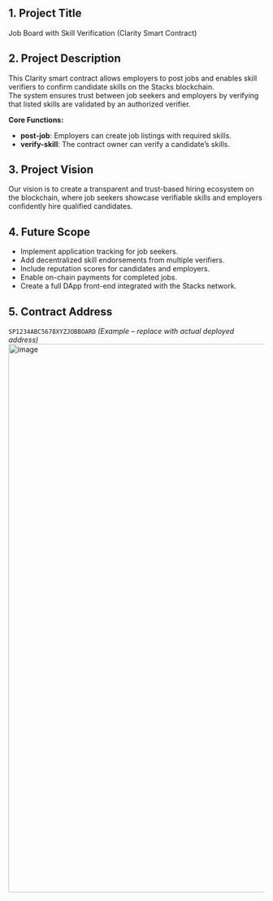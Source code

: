 

## 1. Project Title
Job Board with Skill Verification (Clarity Smart Contract)

## 2. Project Description
This Clarity smart contract allows employers to post jobs and enables skill verifiers to confirm candidate skills on the Stacks blockchain.  
The system ensures trust between job seekers and employers by verifying that listed skills are validated by an authorized verifier.

**Core Functions:**
- **post-job**: Employers can create job listings with required skills.
- **verify-skill**: The contract owner can verify a candidate’s skills.

## 3. Project Vision
Our vision is to create a transparent and trust-based hiring ecosystem on the blockchain, where job seekers showcase verifiable skills and employers confidently hire qualified candidates.

## 4. Future Scope
- Implement application tracking for job seekers.
- Add decentralized skill endorsements from multiple verifiers.
- Include reputation scores for candidates and employers.
- Enable on-chain payments for completed jobs.
- Create a full DApp front-end integrated with the Stacks network.

## 5. Contract Address
`SP1234ABC5678XYZJOBBOARD` *(Example – replace with actual deployed address)*
<img width="1920" height="1080" alt="image" src="https://github.com/user-attachments/assets/a197a618-2229-4b97-8c2e-703048b05559" />

